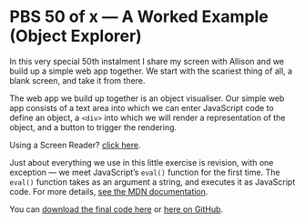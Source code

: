 # PBS 50 of x — A Worked Example (Object Explorer)

In this very special 50th instalment I share my screen with Allison and we build up a simple web app together. We start with the scariest thing of all, a blank screen, and take it from there.

The web app we build up together is an object visualiser. Our simple web app consists of a text area into which we can enter JavaScript code to define an object, a `<div>` into which we will render a representation of the object, and a button to trigger the rendering.

Using a Screen Reader? [click here](https://youtu.be/4_U1GASpOuc).

Just about everything we use in this little exercise is revision, with one exception — we meet JavaScript’s `eval()` function for the first time. The `eval()` function takes as an argument a string, and executes it as JavaScript code. For more details, [see the MDN documentation](https://developer.mozilla.org/en-US/docs/Web/JavaScript/Reference/Global_Objects/eval).

You can [download the final code here](https://www.bartbusschots.ie/s/wp-content/uploads/2018/02/pbs50.zip) or [here on GitHub](https://github.com/bartificer/programming-by-stealth/blob/master/instalmentZips/pbs50.zip).